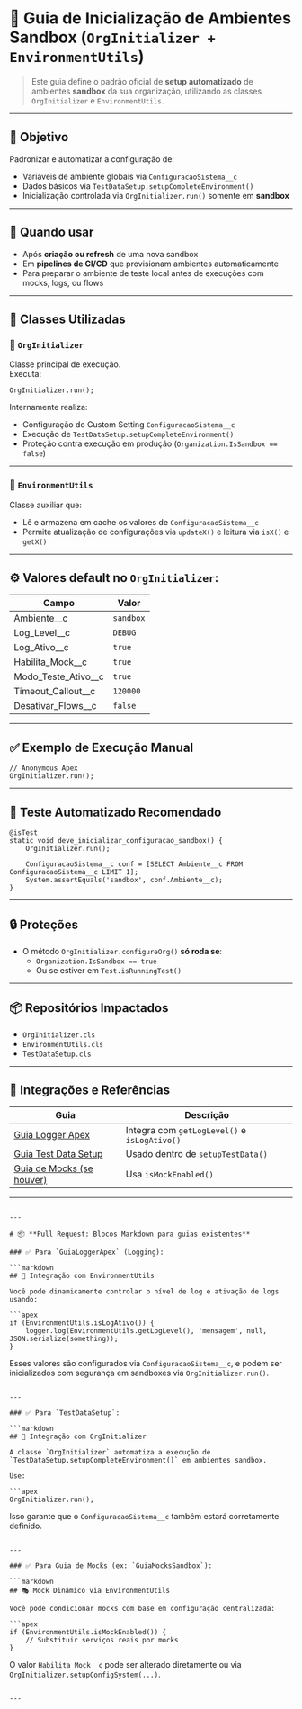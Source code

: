 # 🧱 Guia de Inicialização de Ambientes Sandbox (`OrgInitializer + EnvironmentUtils`)

> Este guia define o padrão oficial de **setup automatizado** de ambientes **sandbox** da sua organização, utilizando as classes `OrgInitializer` e `EnvironmentUtils`.

---

## 🎯 Objetivo

Padronizar e automatizar a configuração de:

- Variáveis de ambiente globais via `ConfiguracaoSistema__c`
- Dados básicos via `TestDataSetup.setupCompleteEnvironment()`
- Inicialização controlada via `OrgInitializer.run()` somente em **sandbox**

---

## 🚦 Quando usar

- Após **criação ou refresh** de uma nova sandbox
- Em **pipelines de CI/CD** que provisionam ambientes automaticamente
- Para preparar o ambiente de teste local antes de execuções com mocks, logs, ou flows

---

## 🔧 Classes Utilizadas

### 🔹 `OrgInitializer`

Classe principal de execução.  
Executa:

```apex
OrgInitializer.run();
```

Internamente realiza:

- Configuração do Custom Setting `ConfiguracaoSistema__c`
- Execução de `TestDataSetup.setupCompleteEnvironment()`
- Proteção contra execução em produção (`Organization.IsSandbox == false`)

---

### 🔹 `EnvironmentUtils`

Classe auxiliar que:
- Lê e armazena em cache os valores de `ConfiguracaoSistema__c`
- Permite atualização de configurações via `updateX()` e leitura via `isX()` e `getX()`

---

## ⚙️ Valores default no `OrgInitializer`:

| Campo                   | Valor        |
|------------------------|--------------|
| Ambiente__c            | `sandbox`    |
| Log_Level__c           | `DEBUG`      |
| Log_Ativo__c           | `true`       |
| Habilita_Mock__c       | `true`       |
| Modo_Teste_Ativo__c    | `true`       |
| Timeout_Callout__c     | `120000`     |
| Desativar_Flows__c     | `false`      |

---

## ✅ Exemplo de Execução Manual

```apex
// Anonymous Apex
OrgInitializer.run();
```

---

## 🧪 Teste Automatizado Recomendado

```apex
@isTest
static void deve_inicializar_configuracao_sandbox() {
    OrgInitializer.run();

    ConfiguracaoSistema__c conf = [SELECT Ambiente__c FROM ConfiguracaoSistema__c LIMIT 1];
    System.assertEquals('sandbox', conf.Ambiente__c);
}
```

---

## 🔒 Proteções

- O método `OrgInitializer.configureOrg()` **só roda se**:
  - `Organization.IsSandbox == true`
  - Ou se estiver em `Test.isRunningTest()`

---

## 📦 Repositórios Impactados

- `OrgInitializer.cls`
- `EnvironmentUtils.cls`
- `TestDataSetup.cls`

---

## 🔗 Integrações e Referências

| Guia                      | Descrição                                        |
|---------------------------|--------------------------------------------------|
| [Guia Logger Apex](https://bit.ly/GuiaLoggerApex) | Integra com `getLogLevel()` e `isLogAtivo()` |
| [Guia Test Data Setup](https://bit.ly/TestDataSetup) | Usado dentro de `setupTestData()`           |
| [Guia de Mocks (se houver)](https://bit.ly/GuiaMocksSandbox) | Usa `isMockEnabled()`                       |

---
```

---

# 📦 **Pull Request: Blocos Markdown para guias existentes**

### ✅ Para `GuiaLoggerApex` (Logging):

```markdown
## 🔁 Integração com EnvironmentUtils

Você pode dinamicamente controlar o nível de log e ativação de logs usando:

```apex
if (EnvironmentUtils.isLogAtivo()) {
    logger.log(EnvironmentUtils.getLogLevel(), 'mensagem', null, JSON.serialize(something));
}
```

Esses valores são configurados via `ConfiguracaoSistema__c`, e podem ser inicializados com segurança em sandboxes via `OrgInitializer.run()`.
```

---

### ✅ Para `TestDataSetup`:

```markdown
## 🤖 Integração com OrgInitializer

A classe `OrgInitializer` automatiza a execução de `TestDataSetup.setupCompleteEnvironment()` em ambientes sandbox.

Use:

```apex
OrgInitializer.run();
```

Isso garante que o `ConfiguracaoSistema__c` também estará corretamente definido.
```

---

### ✅ Para Guia de Mocks (ex: `GuiaMocksSandbox`):

```markdown
## 🎭 Mock Dinâmico via EnvironmentUtils

Você pode condicionar mocks com base em configuração centralizada:

```apex
if (EnvironmentUtils.isMockEnabled()) {
    // Substituir serviços reais por mocks
}
```

O valor `Habilita_Mock__c` pode ser alterado diretamente ou via `OrgInitializer.setupConfigSystem(...)`.
```

---
